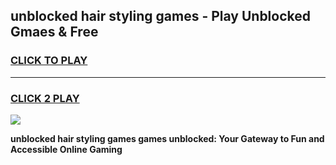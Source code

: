 
## unblocked hair styling games - Play Unblocked Gmaes & Free
<h3>
<a href="https://news.freeplayer.one?title=unblocked_hair_styling_games&ref=23F">CLICK TO PLAY</a></h3>
<hr>

<h3>
<a href="https://news.freeplayer.one?title=unblocked_hair_styling_games&ref=23F">CLICK 2 PLAY</a>
  
</h3>

<a href="https://news.freeplayer.one?title=unblocked_hair_styling_games&ref=23F/"><img src="https://clearcache.store/games.png"></a>


**unblocked hair styling games games unblocked: Your Gateway to Fun and Accessible Online Gaming**
